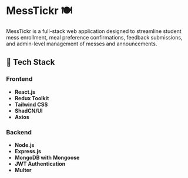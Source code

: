 # MessTickr 🍽️

MessTickr is a full-stack web application designed to streamline student mess enrollment, meal preference confirmations, feedback submissions, and admin-level management of messes and announcements.

## 🔧 Tech Stack

### Frontend
- **React.js**
- **Redux Toolkit**
- **Tailwind CSS**
- **ShadCN/UI**
- **Axios**

### Backend
- **Node.js**
- **Express.js**
- **MongoDB with Mongoose**
- **JWT Authentication**
- **Multer**
